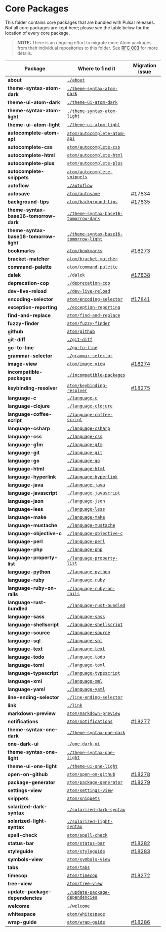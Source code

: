 # Core Packages

This folder contains core packages that are bundled with Pulsar releases. Not all core packages are kept here; please
see the table below for the location of every core package.

> **NOTE:** There is an ongoing effort to migrate more Atom packages from their individual repositories to this folder.
See [RFC 003](https://github.com/atom/atom/blob/master/docs/rfcs/003-consolidate-core-packages.md) for more details.

| Package | Where to find it | Migration issue |
|---------|------------------|-----------------|
| **about** | [`./about`](./about) | |
| **theme-syntax-atom-dark** | [`./theme-syntax-atom-dark`](./theme-syntax-atom-dark) | |
| **theme-ui-atom-dark** | [`./theme-ui-atom-dark`](./theme-ui-atom-dark) | |
| **theme-syntax-atom-light** | [`./theme-syntax-atom-light`](./theme-syntax-atom-light) | |
| **theme-ui-atom-light** | [`./theme-ui-atom-light`](./theme-ui-atom-light) | |
| **autocomplete-atom-api** | [`atom/autocomplete-atom-api`][autocomplete-atom-api] |  |
| **autocomplete-css** | [`atom/autocomplete-css`][autocomplete-css] |  |
| **autocomplete-html** | [`atom/autocomplete-html`][autocomplete-html] |  |
| **autocomplete-plus** | [`atom/autocomplete-plus`][autocomplete-plus] |  |
| **autocomplete-snippets** | [`atom/autocomplete-snippets`][autocomplete-snippets] |  |
| **autoflow** | [`./autoflow`](./autoflow) | |
| **autosave** | [`atom/autosave`][autosave] | [#17834](https://github.com/atom/atom/issues/17834) |
| **background-tips** | [`atom/background-tips`][background-tips] | [#17835](https://github.com/atom/atom/issues/17835) |
| **theme-syntax-base16-tomorrow-dark** | [`./theme-syntax-base16-tomorrow-dark`](./theme-syntax-base16-tomorrow-dark) | |
| **theme-syntax-base16-tomorrow-light** | [`./theme-syntax-base16-tomorrow-light`](./theme-syntax-base16-tomorrow-light) | |
| **bookmarks** | [`atom/bookmarks`][bookmarks] | [#18273](https://github.com/atom/atom/issues/18273) |
| **bracket-matcher** | [`atom/bracket-matcher`][bracket-matcher] |  |
| **command-palette** | [`atom/command-palette`][command-palette] |  |
| **dalek** | [`./dalek`](./dalek) | [#17838](https://github.com/atom/atom/issues/17838) |
| **deprecation-cop** | [`./deprecation-cop`](./deprecation-cop) | |
| **dev-live-reload** | [`./dev-live-reload`](./dev-live-reload) | |
| **encoding-selector** | [`atom/encoding-selector`][encoding-selector] | [#17841](https://github.com/atom/atom/issues/17841) |
| **exception-reporting** | [`./exception-reporting`](./exception-reporting) | |
| **find-and-replace** | [`atom/find-and-replace`][find-and-replace] |  |
| **fuzzy-finder** | [`atom/fuzzy-finder`][fuzzy-finder] |  |
| **github** | [`atom/github`][github] |  |
| **git-diff** | [`./git-diff`](./git-diff) | |
| **go-to-line** | [`./go-to-line`](./go-to-line) | |
| **grammar-selector** | [`./grammar-selector`](./grammar-selector) | |
| **image-view** | [`atom/image-view`][image-view] | [#18274](https://github.com/atom/atom/issues/18274) |
| **incompatible-packages** | [`./incompatible-packages`](./incompatible-packages) | |
| **keybinding-resolver** | [`atom/keybinding-resolver`][keybinding-resolver] | [#18275](https://github.com/atom/atom/issues/18275) |
| **language-c** | [`./language-c`](./language-c) |  |
| **language-clojure** | [`./language-clojure`](./language-clojure) |  |
| **language-coffee-script** | [`./language-coffee-script`](./language-coffee-script) |  |
| **language-csharp** | [`./language-csharp`](./language-csharp) |  |
| **language-css** | [`./language-css`](./language-css) |  |
| **language-gfm** | [`./language-gfm`](./language-gfm) |  |
| **language-git** | [`./language-git`](./language-git) |  |
| **language-go** | [`./language-go`](./language-go) |  |
| **language-html** | [`./language-html`](./language-html) |  |
| **language-hyperlink** | [`./language-hyperlink`](./language-hyperlink) |  |
| **language-java** | [`./language-java`](./language-java) |  |
| **language-javascript** | [`./language-javascript`](./language-javascript) |  |
| **language-json** | [`./language-json`](./language-json) |  |
| **language-less** | [`./language-less`](./language-less) |  |
| **language-make** | [`./language-make`](./language-make) |  |
| **language-mustache** | [`./language-mustache`](./language-mustache) |  |
| **language-objective-c** | [`./language-objective-c`](./language-objective-c) |  |
| **language-perl** | [`./language-perl`](./language-perl) |  |
| **language-php** | [`./language-php`](./language-php) |  |
| **language-property-list** | [`./language-property-list`](./language-property-list) |  |
| **language-python** | [`./language-python`](./language-python) |  |
| **language-ruby** | [`./language-ruby`](./language-ruby) |  |
| **language-ruby-on-rails** | [`./language-ruby-on-rails`](./language-ruby-on-rails) |  |
| **language-rust-bundled** | [`./language-rust-bundled`](./language-rust-bundled) |  |
| **language-sass** | [`./language-sass`](./language-sass) |  |
| **language-shellscript** | [`./language-shellscript`](./language-shellscript) |  |
| **language-source** | [`./language-source`](./language-source) |  |
| **language-sql** | [`./language-sql`](./language-sql) |  |
| **language-text** | [`./language-text`](./language-text) |  |
| **language-todo** | [`./language-todo`](./language-todo) |  |
| **language-toml** | [`./language-toml`](./language-toml) |  |
| **language-typescript** | [`./language-typescript`](./language-typescript) |  |
| **language-xml** | [`./language-xml`](./language-xml) |  |
| **language-yaml** | [`./language-yaml`](./language-yaml) |  |
| **line-ending-selector** | [`./line-ending-selector`](./line-ending-selector) | |
| **link** | [`./link`](./link) | |
| **markdown-preview** | [`atom/markdown-preview`][markdown-preview] |  |
| **notifications** | [`atom/notifications`][notifications] | [#18277](https://github.com/atom/atom/issues/18277) |
| **theme-syntax-one-dark** | [`./theme-syntax-one-dark`](./theme-syntax-one-dark) | |
| **one-dark-ui** | [`./one-dark-ui`](./one-dark-ui) | |
| **theme-syntax-one-light** | [`./theme-syntax-one-light`](./theme-syntax-one-light) | |
| **theme-ui-one-light** | [`./theme-ui-one-light`](./theme-ui-one-light) | |
| **open-on-github** | [`atom/open-on-github`][open-on-github] | [#18278](https://github.com/atom/atom/issues/18278) |
| **package-generator** | [`atom/package-generator`][package-generator] | [#18279](https://github.com/atom/atom/issues/18279) |
| **settings-view** | [`atom/settings-view`][settings-view] |  |
| **snippets** | [`atom/snippets`][snippets] |  |
| **solarized-dark-syntax** | [`./solarized-dark-syntax`](./solarized-dark-syntax) | |
| **solarized-light-syntax** | [`./solarized-light-syntax`](./solarized-light-syntax) | |
| **spell-check** | [`atom/spell-check`][spell-check] |  |
| **status-bar** | [`atom/status-bar`][status-bar] | [#18282](https://github.com/atom/atom/issues/18282) |
| **styleguide** | [`atom/styleguide`][styleguide] | [#18283](https://github.com/atom/atom/issues/18283) |
| **symbols-view** | [`atom/symbols-view`][symbols-view] |  |
| **tabs** | [`atom/tabs`][tabs] |  |
| **timecop** | [`atom/timecop`][timecop] | [#18272](https://github.com/atom/atom/issues/18272) |
| **tree-view** | [`atom/tree-view`][tree-view] |  |
| **update-package-dependencies** | [`./update-package-dependencies`](./update-package-dependencies) | |
| **welcome** | [`./welcome`](./welcome) | |
| **whitespace** | [`atom/whitespace`][whitespace] |  |
| **wrap-guide** | [`atom/wrap-guide`][wrap-guide] | [#18286](https://github.com/atom/atom/issues/18286) |

[archive-view]: https://github.com/pulsar-edit/archive-view
[autocomplete-atom-api]: https://github.com/pulsar-edit/autocomplete-atom-api
[autocomplete-css]: https://github.com/pulsar-edit/autocomplete-css
[autocomplete-html]: https://github.com/pulsar-edit/autocomplete-html
[autocomplete-plus]: https://github.com/pulsar-edit/autocomplete-plus
[autocomplete-snippets]: https://github.com/pulsar-edit/autocomplete-snippets
[autosave]: https://github.com/pulsar-edit/autosave
[background-tips]: https://github.com/pulsar-edit/background-tips
[bookmarks]: https://github.com/pulsar-edit/bookmarks
[bracket-matcher]: https://github.com/pulsar-edit/bracket-matcher
[command-palette]: https://github.com/pulsar-edit/command-palette
[encoding-selector]: https://github.com/pulsar-edit/encoding-selector
[find-and-replace]: https://github.com/pulsar-edit/find-and-replace
[fuzzy-finder]: https://github.com/pulsar-edit/fuzzy-finder
[github]: https://github.com/pulsar-edit/github
[image-view]: https://github.com/pulsar-edit/image-view
[keybinding-resolver]: https://github.com/pulsar-edit/keybinding-resolver
[markdown-preview]: https://github.com/pulsar-edit/markdown-preview
[notifications]: https://github.com/pulsar-edit/notifications
[open-on-github]: https://github.com/pulsar-edit/open-on-github
[package-generator]: https://github.com/pulsar-edit/package-generator
[settings-view]: https://github.com/pulsar-edit/settings-view
[snippets]: https://github.com/pulsar-edit/snippets
[spell-check]: https://github.com/pulsar-edit/spell-check
[status-bar]: https://github.com/pulsar-edit/status-bar
[styleguide]: https://github.com/pulsar-edit/styleguide
[symbols-view]: https://github.com/pulsar-edit/symbols-view
[tabs]: https://github.com/pulsar-edit/tabs
[timecop]: https://github.com/pulsar-edit/timecop
[tree-view]: https://github.com/pulsar-edit/tree-view
[whitespace]: https://github.com/pulsar-edit/whitespace
[wrap-guide]: https://github.com/pulsar-edit/wrap-guide

